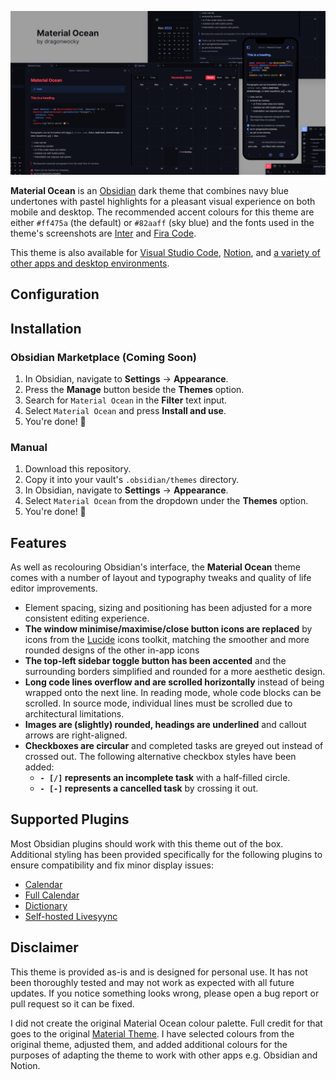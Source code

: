 ![](thumbnail.png)

**Material Ocean** is an [Obsidian](https://obsidian.md/) dark theme that combines
navy blue undertones with pastel highlights for a pleasant visual experience on both
mobile and desktop. The recommended accent colours for this theme are either `#ff475a`
(the default) or `#82aaff` (sky blue) and the fonts used in the theme's screenshots are
[Inter](https://rsms.me/inter/) and [Fira Code](https://github.com/tonsky/FiraCode).

This theme is also available for [Visual Studio Code](https://marketplace.visualstudio.com/items?itemName=Equinusocio.vsc-material-theme), [Notion](https://notion-enhancer.github.io), and [a variety of other apps and desktop environments](https://github.com/material-ocean/Material-Ocean).

## Configuration

## Installation

### Obsidian Marketplace (Coming Soon)

1. In Obsidian, navigate to **Settings** → **Appearance**.
2. Press the **Manage** button beside the **Themes** option.
3. Search for `Material Ocean` in the **Filter** text input.
4. Select `Material Ocean` and press **Install and use**.
5. You're done! 🎉

### Manual

1. Download this repository.
2. Copy it into your vault's `.obsidian/themes` directory.
3. In Obsidian, navigate to **Settings** → **Appearance**.
4. Select `Material Ocean` from the dropdown under the **Themes** option.
5. You're done! 🎉

## Features

As well as recolouring Obsidian's interface,
the **Material Ocean** theme comes with a number of layout and typography
tweaks and quality of life editor improvements.

- Element spacing, sizing and positioning has been adjusted for a more
  consistent editing experience.
- **The window minimise/maximise/close button icons are replaced**
  by icons from the [Lucide](https://lucide.dev/) icons toolkit, matching
  the smoother and more rounded designs of the other in-app icons
- **The top-left sidebar toggle button has been accented** and the surrounding
  borders simplified and rounded for a more aesthetic design.
- **Long code lines overflow and are scrolled horizontally** instead of being wrapped
  onto the next line. In reading mode, whole code blocks can be scrolled. In source
  mode, individual lines must be scrolled due to architectural limitations.
- **Images are (slightly) rounded, headings are underlined** and callout arrows
  are right-aligned.
- **Checkboxes are circular** and completed tasks are greyed out instead
  of crossed out. The following alternative checkbox styles have been added:
  - **`- [/]` represents an incomplete task** with a half-filled circle.
  - **`- [-]` represents a cancelled task** by crossing it out.

## Supported Plugins

Most Obsidian plugins should work with this theme out of the box.
Additional styling has been provided specifically for the following
plugins to ensure compatibility and fix minor display issues:

- [Calendar](https://github.com/liamcain/obsidian-calendar-plugin)
- [Full Calendar](https://github.com/davish/obsidian-full-calendar)
- [Dictionary](https://github.com/phibr0/obsidian-dictionary)
- [Self-hosted Livesyync](https://github.com/vrtmrz/obsidian-livesync)

## Disclaimer

This theme is provided as-is and is designed for personal use. It has not
been thoroughly tested and may not work as expected with all future updates.
If you notice something looks wrong, please open a bug report or pull request
so it can be fixed.

I did not create the original Material Ocean colour palette. Full credit for that
goes to the original [Material Theme](https://material-theme.site/). I have selected
colours from the original theme, adjusted them, and added additional colours for
the purposes of adapting the theme to work with other apps e.g. Obsidian and Notion.
